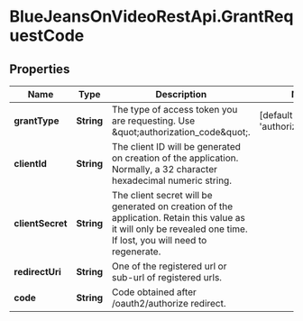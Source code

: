 # BlueJeansOnVideoRestApi.GrantRequestCode

## Properties
Name | Type | Description | Notes
------------ | ------------- | ------------- | -------------
**grantType** | **String** | The type of access token you are requesting. Use \&quot;authorization_code\&quot;. | [default to &#39;authorization_code&#39;]
**clientId** | **String** | The client ID will be generated on creation of the application. Normally, a 32 character hexadecimal numeric string. | 
**clientSecret** | **String** | The client secret will be generated on creation of the application. Retain this value as it will only be revealed one time. If lost, you will need to regenerate. | 
**redirectUri** | **String** | One of the registered url or sub-url of registered urls. | 
**code** | **String** | Code obtained after /oauth2/authorize redirect. | 


